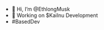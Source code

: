 - 👋 Hi, I’m @EthlongMusk
- 👀 Working on $KaiInu Development
- #BasedDev

<!---
EthlongMusk/EthlongMusk is a ✨ special ✨ repository because its `README.md` (this file) appears on your GitHub profile.
You can click the Preview link to take a look at your changes.
--->
